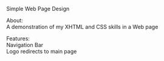 Simple Web Page Design

About:   
A demonstration of my XHTML and CSS skills in a Web page

Features:   
Navigation Bar   
Logo redirects to main page
